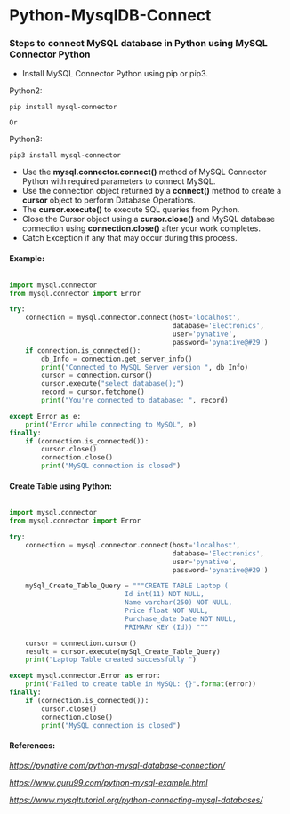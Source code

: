 # Python-MysqlDB-Connect

### Steps to connect MySQL database in Python using MySQL Connector Python

* Install MySQL Connector Python using pip or pip3.

Python2:

```
pip install mysql-connector

```
    Or

Python3:
```
pip3 install mysql-connector

```

* Use the  **mysql.connector.connect()**  method of MySQL Connector Python with required parameters to connect MySQL.
* Use the connection object returned by a  **connect()**  method to create a **cursor** object to perform Database Operations.
* The **cursor.execute()** to execute SQL queries from Python.
* Close the Cursor object using a **cursor.close()** and MySQL database connection using **connection.close()** after your work completes.
* Catch Exception if any that may occur during this process.

#### Example:

```python

import mysql.connector
from mysql.connector import Error

try:
    connection = mysql.connector.connect(host='localhost',
                                         database='Electronics',
                                         user='pynative',
                                         password='pynative@#29')
    if connection.is_connected():
        db_Info = connection.get_server_info()
        print("Connected to MySQL Server version ", db_Info)
        cursor = connection.cursor()
        cursor.execute("select database();")
        record = cursor.fetchone()
        print("You're connected to database: ", record)

except Error as e:
    print("Error while connecting to MySQL", e)
finally:
    if (connection.is_connected()):
        cursor.close()
        connection.close()
        print("MySQL connection is closed")
```

#### Create Table using Python:

```python

import mysql.connector
from mysql.connector import Error

try:
    connection = mysql.connector.connect(host='localhost',
                                         database='Electronics',
                                         user='pynative',
                                         password='pynative@#29')

    mySql_Create_Table_Query = """CREATE TABLE Laptop ( 
                             Id int(11) NOT NULL,
                             Name varchar(250) NOT NULL,
                             Price float NOT NULL,
                             Purchase_date Date NOT NULL,
                             PRIMARY KEY (Id)) """

    cursor = connection.cursor()
    result = cursor.execute(mySql_Create_Table_Query)
    print("Laptop Table created successfully ")

except mysql.connector.Error as error:
    print("Failed to create table in MySQL: {}".format(error))
finally:
    if (connection.is_connected()):
        cursor.close()
        connection.close()
        print("MySQL connection is closed")

```

#### References:

*https://pynative.com/python-mysql-database-connection/*

*https://www.guru99.com/python-mysql-example.html*

*https://www.mysqltutorial.org/python-connecting-mysql-databases/*
